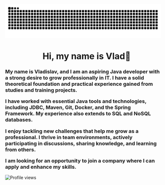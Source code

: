 <img alighn="center" src="https://github.com/XD-cods/XD-cods/blob/output/github-contribution-grid-snake-dark.svg">

<div id="toc">
  <ul align="center" style="list-style: none">
    <summary>
      <h1>
        Hi, my name is Vlad👋
      </h1>
    </summary>
  </ul>
</div>

<h3 align="left">My name is Vladislav, and I am an aspiring Java developer with a strong desire to grow professionally in IT. I have a solid theoretical foundation and practical experience gained from studies and training projects.

I have worked with essential Java tools and technologies, including JDBC, Maven, Git, Docker, and the Spring Framework. My experience also extends to SQL and NoSQL databases.

I enjoy tackling new challenges that help me grow as a professional. I thrive in team environments, actively participating in discussions, sharing knowledge, and learning from others.

I am looking for an opportunity to join a company where I can apply and enhance my skills.</h3>

![Profile views](https://komarev.com/ghpvc/?username=XD-cods&label=Profile%20views&color=0e75b6&style=flat)
